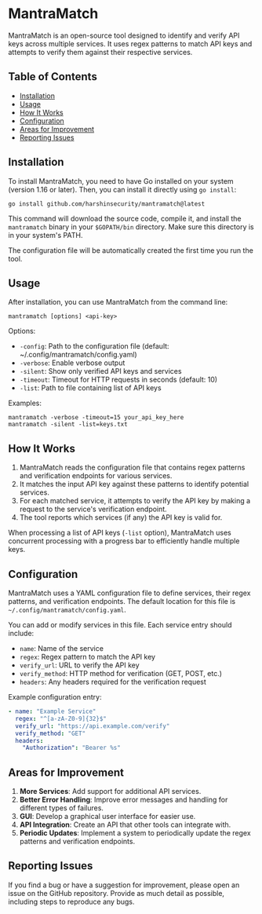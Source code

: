 # MantraMatch

MantraMatch is an open-source tool designed to identify and verify API keys across multiple services. It uses regex patterns to match API keys and attempts to verify them against their respective services.

## Table of Contents

- [Installation](#installation)
- [Usage](#usage)
- [How It Works](#how-it-works)
- [Configuration](#configuration)
- [Areas for Improvement](#areas-for-improvement)
- [Reporting Issues](#reporting-issues)

## Installation

To install MantraMatch, you need to have Go installed on your system (version 1.16 or later). Then, you can install it directly using `go install`:

```
go install github.com/harshinsecurity/mantramatch@latest
```

This command will download the source code, compile it, and install the `mantramatch` binary in your `$GOPATH/bin` directory. Make sure this directory is in your system's PATH.

The configuration file will be automatically created the first time you run the tool.

## Usage

After installation, you can use MantraMatch from the command line:

```
mantramatch [options] <api-key>
```

Options:
- `-config`: Path to the configuration file (default: ~/.config/mantramatch/config.yaml)
- `-verbose`: Enable verbose output
- `-silent`: Show only verified API keys and services
- `-timeout`: Timeout for HTTP requests in seconds (default: 10)
- `-list`: Path to file containing list of API keys

Examples:
```
mantramatch -verbose -timeout=15 your_api_key_here
mantramatch -silent -list=keys.txt
```

## How It Works

1. MantraMatch reads the configuration file that contains regex patterns and verification endpoints for various services.
2. It matches the input API key against these patterns to identify potential services.
3. For each matched service, it attempts to verify the API key by making a request to the service's verification endpoint.
4. The tool reports which services (if any) the API key is valid for.

When processing a list of API keys (`-list` option), MantraMatch uses concurrent processing with a progress bar to efficiently handle multiple keys.

## Configuration

MantraMatch uses a YAML configuration file to define services, their regex patterns, and verification endpoints. The default location for this file is `~/.config/mantramatch/config.yaml`.

You can add or modify services in this file. Each service entry should include:
- `name`: Name of the service
- `regex`: Regex pattern to match the API key
- `verify_url`: URL to verify the API key
- `verify_method`: HTTP method for verification (GET, POST, etc.)
- `headers`: Any headers required for the verification request

Example configuration entry:
```yaml
- name: "Example Service"
  regex: "^[a-zA-Z0-9]{32}$"
  verify_url: "https://api.example.com/verify"
  verify_method: "GET"
  headers:
    "Authorization": "Bearer %s"
```

## Areas for Improvement

1. **More Services**: Add support for additional API services.
2. **Better Error Handling**: Improve error messages and handling for different types of failures.
3. **GUI**: Develop a graphical user interface for easier use.
4. **API Integration**: Create an API that other tools can integrate with.
5. **Periodic Updates**: Implement a system to periodically update the regex patterns and verification endpoints.

## Reporting Issues

If you find a bug or have a suggestion for improvement, please open an issue on the GitHub repository. Provide as much detail as possible, including steps to reproduce any bugs.